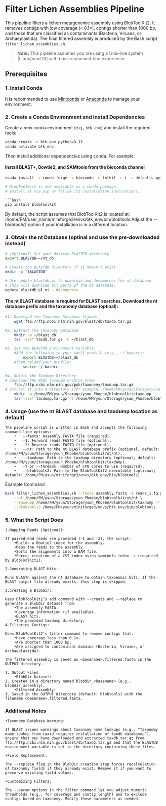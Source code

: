 # Filter Lichen Assemblies Pipeline

This pipeline filters a lichen metagenomic assembly using BlobToolKit2. It removes contigs with low coverage (< 0.1×), contigs shorter than 1000 bp, and those that are classified as contaminants (Bacteria, Viruses, or Archaeplastida). The final filtered assembly is produced by the Bash script `filter_lichen_assemblies.sh`.

> **Note:** This pipeline assumes you are using a Unix-like system (Linux/macOS) with basic command-line experience.

## Prerequisites

### 1. Install Conda

It is recommended to use [Miniconda](https://docs.conda.io/en/latest/miniconda.html) or [Anaconda](https://www.anaconda.com/products/distribution) to manage your environment.

### 2. Create a Conda Environment and Install Dependencies

Create a new conda environment (e.g., `btk_env`) and install the required tools:

```bash
conda create -n btk_env python=3.13
conda activate btk_env
```


Then install additional dependencies using conda. For example:

#### Install BLAST+, Bowtie2, and SAMtools from the bioconda channel

```bash
conda install -c conda-forge -c bioconda -c tolkit -c r -c defaults python=3.8.8 aria2=1.35.0 busco=5.1.2 defusedxml=0.7.1 diamond=2.0.8 docopt=0.6.2 geckodriver=0.29.0 minimap2=2.17 mosdepth=0.2.9 nodejs=14.14.0 pip=21.0.1 psutil=5.8.0 pysam=0.16.0.1 pyvirtualdisplay=2.1 pyyaml=5.4.1 samtools=1.10 selenium=3.141.0 seqtk=1.3 snakemake=6.0.5 tolkein=0.2.6 tqdm=4.59.0 ujson=4.0.2 urllib3=1.26.3 -y && conda run -n btk_env pip install fastjsonschema==2.15.0

# BlobToolKit2 is not available as a conda package,
# Install it via pip or follow its installation instructions.

```bash
pip install blobtoolkit
```

By default, the script assumes that BlobToolKit2 is located at:
/home/FM/user_name/miniforge3/envs/btk_env/bin/blobtools
Adjust the --blobtools2 option if your installation is in a different location.

### 3. Obtain the nt Database (optinal and use the pre-downloaded instead)

```bash
# (Optional) Set your desired BLASTDB directory
export BLASTDB=~/nt_db

# Create the BLASTDB directory if it doesn't exist
mkdir -p "$BLASTDB"

# Use update_blastdb.pl to download and decompress the nt database.
# This will download all parts of the nt database.
update_blastdb.pl nt --decompress
```

#### The nt BLAST database is required for BLAST searches. Download the nt database prefix and the taxonomy database (optinal):

```bash
#1.	Download the Taxonomy Database (taxdb):
    wget ftp://ftp.ncbi.nlm.nih.gov/blast/db/taxdb.tar.gz

#2.	Extract the Taxonomy Database:
    mkdir -p ~/blast_db
	tar -xzvf taxdb.tar.gz -C ~/blast_db

#3.	Set the BLASTDB Environment Variable:
	#Add the following to your shell profile (e.g., ~/.bashrc):
		export BLASTDB=~/blast_db
	#Then reload your profile:
		source ~/.bashrc

#4. Obtain the Taxdump Directory
# Download the NCBI taxdump archive from:
	ftp://ftp.ncbi.nlm.nih.gov/pub/taxonomy/taxdump.tar.gz
# Extract it into a directory (for example, /home/FM/ysun/Storage/ysun_Phoebe/blobtoolkit/taxdump):
	mkdir -p /home/FM/ysun/Storage/ysun_Phoebe/blobtoolkit/taxdump
	tar -xzvf taxdump.tar.gz -C /home/FM/ysun/Storage/ysun_Phoebe/blobtoolkit/taxdump
```

### 4. Usage (use the nt BLAST database and taxdump location as default)

```
The pipeline script is written in Bash and accepts the following command-line options:
	•	--fasta: Assembly FASTA file (required).
	•	-1: Forward reads FASTQ file (optional).
	•	-2: Reverse reads FASTQ file (optional).
	•	--nt: Path to the nt BLAST database prefix (optional; default: /home/FM/ysun/Storage/ysun_Phoebe/blobtoolkit/nt/nt).
	•	--taxdump: Path to the taxdump directory (optional; default: /home/FM/ysun/Storage/ysun_Phoebe/blobtoolkit/taxdump).
	•	-T or --threads: Number of CPU cores to use (required).
	•	--blobtools2: Path to the BlobToolKit2 executable (optional; default: /home/FM/ysun/miniforge3/envs/btk_env/bin/blobtools).
```

Example Command

```bash
bash filter_lichen_assemblies.sh --fasta assembly.fasta -1 reads_1.fq.gz -2 reads_2.fq.gz \
    --nt /home/FM/ysun/Storage/ysun_Phoebe/blobtoolkit/nt/nt \
    --taxdump /home/FM/ysun/Storage/ysun_Phoebe/blobtoolkit/taxdump -T 20 \
    --blobtools2 /home/FM/ysun/miniforge3/envs/btk_env/bin/blobtools
```

### 5. What the Script Does

```
1.Mapping Reads (Optional):

If paired-end reads are provided (-1 and -2), the script:
	•Builds a Bowtie2 index for the assembly.
	•Maps the reads to the assembly.
	•Sorts the alignments into a BAM file.
	•Forces creation of a CSI index using samtools index -c (required by BlobToolKit2).

2.Generating BLAST Hits:

Runs BLASTn against the nt database to obtain taxonomic hits. If the BLAST output file already exists, this step is skipped.

3.Creating a BlobDir:

Uses BlobToolKit2’s add command with --create and --replace to generate a BlobDir dataset from:
	•The assembly FASTA.
	•Coverage information (if available).
	•BLAST hits.
	•The provided taxdump directory.
4.Filtering Contigs:

Uses BlobToolKit2’s filter command to remove contigs that:
	•Have coverage less than 0.1×.
	•Are shorter than 1000 bp.
	•Are assigned to contaminant domains (Bacteria, Viruses, or Archaeplastida).
```

```
The filtered assembly is saved as <basename>.filtered.fasta in the OUTPUT directory.

1. Output Files
	•BlobDir Dataset:
2. Created in a directory named blobdir_<basename> (e.g., blobdir_assembly).
	•Filtered Assembly:
3. Saved in the OUTPUT directory (default: blobtools) with the filename <basename>.filtered.fasta.
```

### Additional Notes
```
•Taxonomy Database Warning:

If BLAST issues warnings about taxonomy name lookups (e.g., “Taxonomy name lookup from taxid requires installation of taxdb database…”), ensure that you have downloaded and extracted taxdb.tar.gz from ftp://ftp.ncbi.nlm.nih.gov/blast/db/taxdb.tar.gz and that the BLASTDB environment variable is set to the directory containing these files.

•Field Replacement:

The --replace flag in the BlobDir creation step forces recalculation of taxonomy fields if they already exist. Remove it if you want to preserve existing field values.

•Customizing Filters:

The --param options in the filter command let you adjust numeric thresholds (e.g., for coverage and contig length) and to exclude contigs based on taxonomy. Modify these parameters as needed.
```
